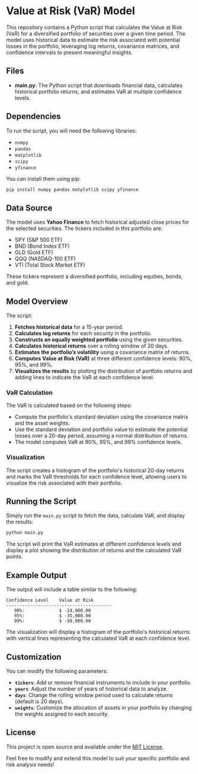 # Value at Risk (VaR) Model

This repository contains a Python script that calculates the Value at Risk (VaR) for a diversified portfolio of securities over a given time period. The model uses historical data to estimate the risk associated with potential losses in the portfolio, leveraging log returns, covariance matrices, and confidence intervals to present meaningful insights.

## Files
- **main.py**: The Python script that downloads financial data, calculates historical portfolio returns, and estimates VaR at multiple confidence levels.

## Dependencies
To run the script, you will need the following libraries:
- `numpy`
- `pandas`
- `matplotlib`
- `scipy`
- `yfinance`

You can install them using pip:
```bash
pip install numpy pandas matplotlib scipy yfinance
```

## Data Source
The model uses **Yahoo Finance** to fetch historical adjusted close prices for the selected securities. The tickers included in this portfolio are:
- SPY (S&P 500 ETF)
- BND (Bond Index ETF)
- GLD (Gold ETF)
- QQQ (NASDAQ-100 ETF)
- VTI (Total Stock Market ETF)

These tickers represent a diversified portfolio, including equities, bonds, and gold.

## Model Overview
The script:
1. **Fetches historical data** for a 15-year period.
2. **Calculates log returns** for each security in the portfolio.
3. **Constructs an equally weighted portfolio** using the given securities.
4. **Calculates historical returns** over a rolling window of 20 days.
5. **Estimates the portfolio’s volatility** using a covariance matrix of returns.
6. **Computes Value at Risk (VaR)** at three different confidence levels: 90%, 95%, and 99%.
7. **Visualizes the results** by plotting the distribution of portfolio returns and adding lines to indicate the VaR at each confidence level.

### VaR Calculation
The VaR is calculated based on the following steps:
- Compute the portfolio's standard deviation using the covariance matrix and the asset weights.
- Use the standard deviation and portfolio value to estimate the potential losses over a 20-day period, assuming a normal distribution of returns.
- The model computes VaR at 90%, 95%, and 99% confidence levels.

### Visualization
The script creates a histogram of the portfolio's historical 20-day returns and marks the VaR thresholds for each confidence level, allowing users to visualize the risk associated with their portfolio.

## Running the Script
Simply run the `main.py` script to fetch the data, calculate VaR, and display the results:
```bash
python main.py
```

The script will print the VaR estimates at different confidence levels and display a plot showing the distribution of returns and the calculated VaR points.

## Example Output
The output will include a table similar to the following:

```
Confidence Level    Value at Risk      
----------------------------------------
   90%:             $ -24,000.00
   95%:             $ -35,000.00
   99%:             $ -50,000.00
```

The visualization will display a histogram of the portfolio's historical returns with vertical lines representing the calculated VaR at each confidence level.

## Customization
You can modify the following parameters:
- **`tickers`**: Add or remove financial instruments to include in your portfolio.
- **`years`**: Adjust the number of years of historical data to analyze.
- **`days`**: Change the rolling window period used to calculate returns (default is 20 days).
- **`weights`**: Customize the allocation of assets in your portfolio by changing the weights assigned to each security.

## License
This project is open source and available under the [MIT License](LICENSE).

Feel free to modify and extend this model to suit your specific portfolio and risk analysis needs!
